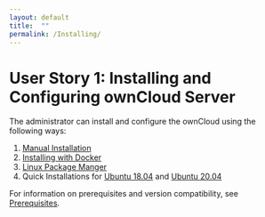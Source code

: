 ```yaml
---
layout: default
title:  ""
permalink: /Installing/
---
```


# User Story 1: Installing and Configuring ownCloud Server

The administrator can install and configure the ownCloud using the following ways:
1. [Manual Installation](https://github.com/sindhu4512/1/blob/main/pages/1_1_installing_owncloud.md) 
2. [Installing with Docker](https://doc.owncloud.com/server/admin_manual/installation/docker/index.html)
3. [Linux Package Manger](https://doc.owncloud.com/server/admin_manual/installation/linux_packetmanager_install.html)
4. Quick Installations for [Ubuntu 18.04](https://doc.owncloud.com/server/admin_manual/installation/quick_guides/ubuntu_18_04.html) and [Ubuntu 20.04](https://doc.owncloud.com/server/admin_manual/installation/quick_guides/ubuntu_20_04.html) 

For information on prerequisites and version compatibility, see [Prerequisites](https://github.com/sindhu4512/1/blob/main/pages/1_1_0_prerequisites.md). 
